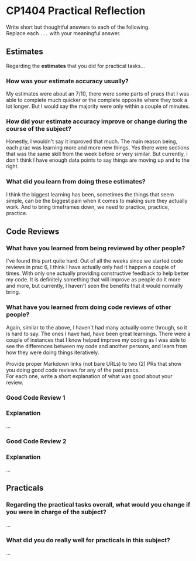 # CP1404 Practical Reflection

Write short but thoughtful answers to each of the following.  
Replace each `...` with your meaningful answer.

## Estimates

Regarding the **estimates** that you did for practical tasks...

### How was your estimate accuracy usually?

My estimates were about an 7/10, there were some parts of pracs that I was able to complete much quicker or the complete opposite where they took a lot longer. But I would say the majority were only within a couple of minutes.

### How did your estimate accuracy improve or change during the course of the subject?

Honestly, I wouldn't say it improved that much. The main reason being, each prac was learning more and more new things. Yes there were sections that was the same skill from the week before or very similar. But currently, i don't think I have enough data points to say things are moving up and to the right.

### What did you learn from doing these estimates?

I think the biggest learning has been, sometimes the things that seem simple, can be the biggest pain when it comes to making sure they actually work. And to bring timeframes down, we need to practice, practice, practice. 

## Code Reviews

### What have you learned from being reviewed by other people?

I've found this part quite hard. Out of all the weeks since we started code reviews in prac 6, I think I have actually only had it happen a couple of times. With only one actually providing constructive feedback to help better my code. It is definitely something that will improve as people do it more and more, but currently, I haven't seen the benefits that it would normally bring.

### What have you learned from doing code reviews of other people?

Again, similar to the above, I haven't had many actually come through, so it is hard to say. The ones I have had, have been great learnings. There were a couple of instances that I know helped improve my coding as I was able to see the differences between my code and another persons, and learn from how they were doing things iteratively.

Provide proper Markdown links (not bare URLs) to two (2) PRs that show you doing good code reviews for any of the past
pracs.  
For each one, write a short explanation of what was good about your review.

### Good Code Review 1

[]()

### Explanation

...

### Good Code Review 2

[]()

### Explanation

...

## Practicals

### Regarding the **practical tasks** overall, what would you change if you were in charge of the subject?

...

### What did you do really well for practicals in this subject?

...
